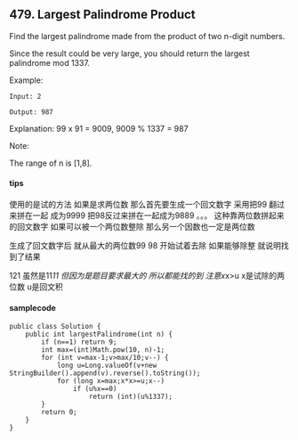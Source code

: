 ## 479. Largest Palindrome Product
Find the largest palindrome made from the product of two n-digit numbers.

Since the result could be very large, you should return the largest palindrome mod 1337.

Example:

```
Input: 2

Output: 987
```


Explanation: 99 x 91 = 9009, 9009 % 1337 = 987

Note:

The range of n is [1,8].


#### tips
使用的是试的方法 
如果是求两位数
那么首先要生成一个回文数字 
采用把99 翻过来拼在一起 成为9999 把98反过来拼在一起成为9889 。。。
这种靠两位数拼起来的回文数字 如果可以被一个两位数整除 那么另一个因数也一定是两位数

生成了回文数字后 就从最大的两位数99 98 开始试着去除 如果能够除整 就说明找到了结果

121 虽然是11*11 但因为是题目要求最大的 所以都能找的到
注意x*x>u x是试除的两位数 u是回文积
#### samplecode
```
public class Solution {
    public int largestPalindrome(int n) {
        if (n==1) return 9;
        int max=(int)Math.pow(10, n)-1;
        for (int v=max-1;v>max/10;v--) {
            long u=Long.valueOf(v+new StringBuilder().append(v).reverse().toString());
            for (long x=max;x*x>=u;x--)
                if (u%x==0)
                    return (int)(u%1337);
        }
        return 0;
    }
}
```

